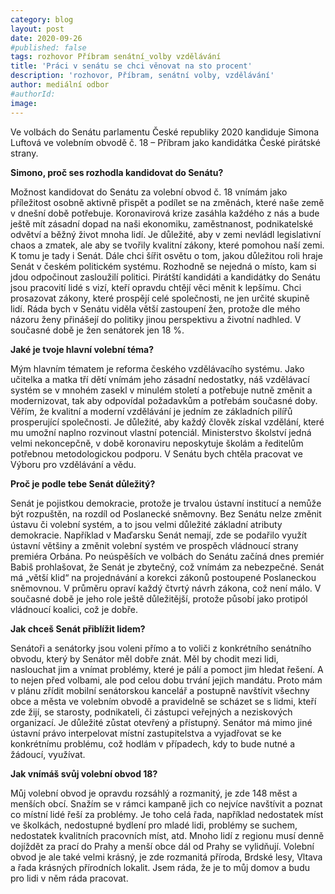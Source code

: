 ```yaml
---
category: blog
layout: post
date: 2020-09-26
#published: false
tags: rozhovor Příbram senátní_volby vzdělávání 
title: 'Práci v senátu se chci věnovat na sto procent'
description: 'rozhovor, Příbram, senátní volby, vzdělávání' 
author: mediální odbor 
#authorId: 
image: 
---
```


Ve volbách do Senátu parlamentu České republiky 2020 kandiduje Simona Luftová ve volebním obvodě č. 18 – Příbram jako kandidátka České pirátské strany.


**Simono, proč ses rozhodla kandidovat do Senátu?**

Možnost kandidovat do Senátu za volební obvod č. 18 vnímám jako příležitost osobně aktivně přispět a podílet se na změnách, které naše země v dnešní době potřebuje. Koronavirová krize zasáhla každého z nás a bude ještě mít zásadní dopad na naši ekonomiku, zaměstnanost, podnikatelské odvětví a běžný život mnoha lidí. Je důležité, aby v zemi nevládl legislativní chaos a zmatek, ale aby se tvořily kvalitní zákony, které pomohou naší zemi. K tomu je tady i Senát. Dále chci šířit osvětu o tom, jakou důležitou roli hraje Senát v českém politickém systému. Rozhodně se nejedná o místo, kam si jdou odpočinout zasloužilí politici. Pirátští kandidáti a kandidátky do Senátu jsou pracovití lidé s vizí, kteří opravdu chtějí věci měnit k lepšímu. Chci prosazovat zákony, které prospějí celé společnosti, ne jen určité skupině lidí. Ráda bych v Senátu viděla větší zastoupení žen, protože dle mého názoru ženy přinášejí do politiky jinou perspektivu a životní nadhled. V současné době je žen senátorek jen 18 %. 


**Jaké je tvoje hlavní volební téma?**

Mým hlavním tématem je reforma českého vzdělávacího systému. Jako učitelka a matka tří dětí vnímám jeho zásadní nedostatky, náš vzdělávací systém se v mnohém zasekl v minulém století a potřebuje nutně změnit a modernizovat, tak aby odpovídal požadavkům a potřebám současné doby.
Věřím, že kvalitní a moderní vzdělávání je jedním ze základních pilířů prosperující společnosti. Je důležité, aby každý člověk získal vzdělání, které mu umožní naplno rozvinout vlastní potenciál. Ministerstvo školství jedná velmi nekoncepčně, v době koronaviru neposkytuje školám a ředitelům potřebnou metodologickou podporu. V Senátu bych chtěla pracovat ve Výboru pro vzdělávání a vědu. 

**Proč je podle tebe Senát důležitý?**

Senát je pojistkou demokracie, protože je trvalou ústavní institucí a nemůže být rozpuštěn, na rozdíl od Poslanecké sněmovny. Bez Senátu nelze změnit ústavu či volební systém, a to jsou velmi důležité základní atributy demokracie. 
Například v Maďarsku Senát nemají, zde se podařilo využít ústavní většiny a změnit volební systém ve prospěch vládnoucí strany premiéra Orbána. Po neúspěších ve volbách do Senátu začíná dnes premiér Babiš prohlašovat, že Senát je zbytečný, což vnímám za nebezpečné. Senát má „větší klid“ na projednávání a korekci zákonů postoupené Poslaneckou sněmovnou. V průměru opraví každý čtvrtý návrh zákona, což není málo. V současné době je jeho role ještě důležitější, protože působí jako protipól vládnoucí koalici, což je dobře.

**Jak chceš Senát přiblížit lidem?**

Senátoři a senátorky jsou voleni přímo a to voliči z konkrétního senátního obvodu, který by Senátor měl dobře znát. Měl by chodit mezi lidi, naslouchat jim a vnímat problémy, které je pálí a pomoct jim hledat řešení. A to nejen před volbami, ale pod celou dobu trvání jejich mandátu. Proto mám v plánu zřídit mobilní senátorskou kancelář a postupně navštívit všechny obce a města ve volebním obvodě a pravidelně se scházet se s lidmi, kteří zde žijí, se starosty, podnikateli, či zástupci veřejných a neziskových organizací. Je důležité zůstat otevřený a přístupný. Senátor má mimo jiné ústavní právo interpelovat místní zastupitelstva a vyjadřovat se ke konkrétnímu problému, což hodlám v případech, kdy to bude nutné a žádoucí, využívat. 

**Jak vnímáš svůj volební obvod 18?**

Můj volební obvod je opravdu rozsáhlý a rozmanitý, je zde 148 měst a menších obcí. Snažím se v rámci kampaně jich co nejvíce navštívit a poznat co místní lidé řeší za problémy. Je toho celá řada, například nedostatek míst ve školkách, nedostupné bydlení pro mladé lidi, problémy se suchem, nedostatek kvalitních pracovních míst, atd. Mnoho lidí z regionu musí denně dojíždět za prací do Prahy a menší obce dál od Prahy se vylidňují. Volební obvod je ale také velmi krásný, je zde rozmanitá příroda, Brdské lesy, Vltava a řada krásných přírodních lokalit. Jsem ráda, že je to můj domov a budu pro lidi v něm ráda pracovat. 

